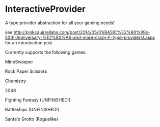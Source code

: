 InteractiveProvider
===================

A type provider abstraction for all your gaming needs!

see http://pinksquirrellabs.com/post/2014/05/01/BASIC%E2%80%99s-50th-Anniversary-%E2%80%A6-and-more-crazy-F-type-providers!.aspx for an introduction post

Currently supports the following games:

MineSweeper

Rock Paper Scissors

Chemistry

2048

Fighting Fantasy (UNFINISHED!)

Battleships (UNFINISHED!)

Santa's Grotto (Roguelike)
